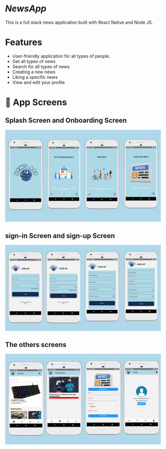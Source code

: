 # ___NewsApp___

This is a full stack news application built with React Native and Node JS.

# Features
- User-friendly application for all types of people.
- Get all types of news
- Search for all types of news
- Creating a new news
- Liking a specific news
- View and edit your profile
  
# 📱 App Screens

## Splash Screen and Onboarding Screen

<img src="assets/image1.png" alt="image">

## sign-in Screen and sign-up Screen

<img src="assets/image2.png" alt="image">

## The others screens

<img src="assets/image3.png" alt="image">

